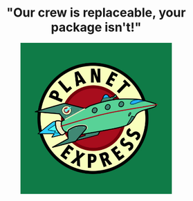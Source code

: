 <div align="center">
  <h1>"Our crew is replaceable, your package isn't!"</h1>
</div>
<p align="center">
  <img src="image.jpg" width="350" title="hover text">
</p>

